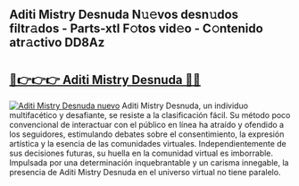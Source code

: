 ## Aditi Mistry Desnuda N𝚞𝚎vos desn𝚞dos filtr𝚊dos - Parts-xtI F𝚘tos vid𝚎o - C𝚘ntenido atr𝚊ctivo DD8Az

# <h2><a href="http://mbbxe2.tromn.icu/?c=Aditi+Mistry+Desnuda">🔗👉👉👉 Aditi Mistry Desnuda 🔗🔗</a></h2>

[![Aditi Mistry Desnuda nuevo](https://i.imgur.com/pEAQMta.gif)](http://mbbxe2.tromn.icu/?c=Aditi+Mistry+Desnuda)
Aditi Mistry Desnuda, un individuo multifacético y desafiante, se resiste a la clasificación fácil. Su método poco convencional de interactuar con el público en línea ha atraído y ofendido a los seguidores, estimulando debates sobre el consentimiento, la expresión artística y la esencia de las comunidades virtuales. Independientemente de sus decisiones futuras, su huella en la comunidad virtual es imborrable. Impulsada por una determinación inquebrantable y un carisma innegable, la presencia de Aditi Mistry Desnuda en el universo virtual no tiene paralelo.
